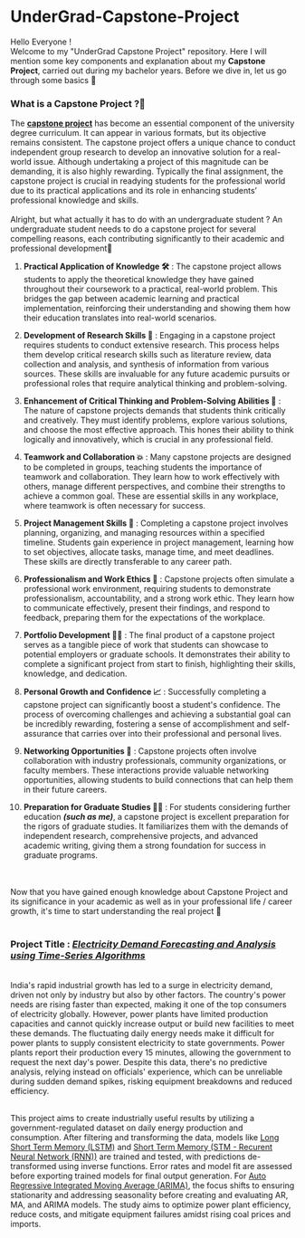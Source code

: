 # UnderGrad-Capstone-Project

Hello Everyone !
<br>
Welcome to my "UnderGrad Capstone Project" repository. Here I will mention some key components and explanation about my <b>Capstone Project</b>, carried out during my bachelor years. Before we dive in, let us go through some basics 🔽
<br>
### What is a Capstone Project ?🤔
The <b>[capstone project](https://www.topuniversities.com/student-info/careers-advice-articles/what-capstone-project-why-it-important)</b> has become an essential component of the university degree curriculum. It can appear in various formats, but its objective remains consistent. The capstone project offers a unique chance to conduct independent group research to develop an innovative solution for a real-world issue. Although undertaking a project of this magnitude can be demanding, it is also highly rewarding. Typically the final assignment, the capstone project is crucial in readying students for the professional world due to its practical applications and its role in enhancing students’ professional knowledge and skills.
<br><br>
Alright, but what actually it has to do with an undergraduate student ? An undergraduate student needs to do a capstone project for several compelling reasons, each contributing significantly to their academic and professional development🔻

1.  **Practical Application of Knowledge 🛠️** : The capstone project allows students to apply the theoretical knowledge they have gained throughout their coursework to a practical, real-world problem. This bridges the gap between academic learning and practical implementation, reinforcing their understanding and showing them how their education translates into real-world scenarios.
    
2.  **Development of Research Skills 🔬** : Engaging in a capstone project requires students to conduct extensive research. This process helps them develop critical research skills such as literature review, data collection and analysis, and synthesis of information from various sources. These skills are invaluable for any future academic pursuits or professional roles that require analytical thinking and problem-solving.
    
3.  **Enhancement of Critical Thinking and Problem-Solving Abilities 🤯** : The nature of capstone projects demands that students think critically and creatively. They must identify problems, explore various solutions, and choose the most effective approach. This hones their ability to think logically and innovatively, which is crucial in any professional field.
    
4.  **Teamwork and Collaboration 💥** : Many capstone projects are designed to be completed in groups, teaching students the importance of teamwork and collaboration. They learn how to work effectively with others, manage different perspectives, and combine their strengths to achieve a common goal. These are essential skills in any workplace, where teamwork is often necessary for success.
    
5.  **Project Management Skills 📃** : Completing a capstone project involves planning, organizing, and managing resources within a specified timeline. Students gain experience in project management, learning how to set objectives, allocate tasks, manage time, and meet deadlines. These skills are directly transferable to any career path.
    
6.  **Professionalism and Work Ethics 👔** : Capstone projects often simulate a professional work environment, requiring students to demonstrate professionalism, accountability, and a strong work ethic. They learn how to communicate effectively, present their findings, and respond to feedback, preparing them for the expectations of the workplace.
    
7.  **Portfolio Development 👨‍🏫** : The final product of a capstone project serves as a tangible piece of work that students can showcase to potential employers or graduate schools. It demonstrates their ability to complete a significant project from start to finish, highlighting their skills, knowledge, and dedication.
    
8.  **Personal Growth and Confidence 📈** : Successfully completing a capstone project can significantly boost a student's confidence. The process of overcoming challenges and achieving a substantial goal can be incredibly rewarding, fostering a sense of accomplishment and self-assurance that carries over into their professional and personal lives.
    
9.  **Networking Opportunities 🛜** : Capstone projects often involve collaboration with industry professionals, community organizations, or faculty members. These interactions provide valuable networking opportunities, allowing students to build connections that can help them in their future careers.
    
10.  **Preparation for Graduate Studies 👨‍🎓** : For students considering further education <b><i>(such as me)</i></b>, a capstone project is excellent preparation for the rigors of graduate studies. It familiarizes them with the demands of independent research, comprehensive projects, and advanced academic writing, giving them a strong foundation for success in graduate programs.
<br>
<br>
Now that you have gained enough knowledge about Capstone Project and its significance in your academic as well as in your professional life / career growth, it's time to start understanding the real project 🔽<br>
<br>

### Project Title : <b><i><u>Electricity Demand Forecasting and Analysis using Time-Series Algorithms</u></i></b>
<br>
India's rapid industrial growth has led to a surge in electricity demand, driven not only by industry but also by other factors. The country's power needs are rising faster than expected, making it one of the top consumers of electricity globally. However, power plants have limited production capacities and cannot quickly increase output or build new facilities to meet these demands. The fluctuating daily energy needs make it difficult for power plants to supply consistent electricity to state governments. Power plants report their production every 15 minutes, allowing the government to request the next day's power. Despite this data, there's no predictive analysis, relying instead on officials' experience, which can be unreliable during sudden demand spikes, risking equipment breakdowns and reduced efficiency. 
<br><br>

This project aims to create industrially useful results by utilizing a government-regulated dataset on daily energy production and consumption. After filtering and transforming the data, models like [Long Short Term Memory (LSTM)](https://www.geeksforgeeks.org/deep-learning-introduction-to-long-short-term-memory/) and [Short Term Memory (STM - Recurent Neural Network (RNN))](https://towardsdatascience.com/a-brief-introduction-to-recurrent-neural-networks-638f64a61ff4) are trained and tested, with predictions de-transformed using inverse functions. Error rates and model fit are assessed before exporting trained models for final output generation. For [Auto Regressive Integrated Moving Average (ARIMA)](https://medium.com/@ritusantra/introduction-to-arima-model-c8925103f4c7#:~:text=ARIMA%20(Auto%2DRegressive%20Integrated%20Moving,in%20a%20time%20series%20dataset.)), the focus shifts to ensuring stationarity and addressing seasonality before creating and evaluating AR, MA, and ARIMA models. The study aims to optimize power plant efficiency, reduce costs, and mitigate equipment failures amidst rising coal prices and imports.


